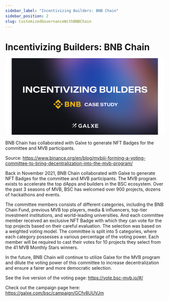 ```yaml
---
sidebar_label: "Incentivizing Builders: BNB Chain"
sidebar_position: 2
slug: CustomizedGovernanceWithBNBChain
---
```

# Incentivizing Builders: BNB Chain

![](assets/bnb-chain-case-study-banner-2.png)

BNB Chain has collaborated with Galxe to generate NFT Badges for the committee and MVB participants.

Source: <https://www.binance.org/en/blog/mvbiii-forming-a-voting-committee-to-bring-decentralization-into-the-mvb-program/>

Back in November 2021, BNB Chain collaborated with Galxe to generate NFT Badges for the committee and MVB participants. The MVB program exists to accelerate the top dApps and builders in the BSC ecosystem. Over the past 3 seasons of MVB, BSC has welcomed over 900 projects, dozens of hackathons and events.

The committee members consists of different categories, including the BNB Chain Fund, previous MVB top players, media & influencers, top-tier investment institutions, and world-leading universities. And each committee member received an exclusive NFT Badge with which they can vote for the top projects based on their careful evaluation. The selection was based on a weighted voting model. The committee is split into 5 categories, where each category possesses a various percentage of the voting power. Each member will be required to cast their votes for 10 projects they select from the 41 MVB Monthly Stars winners.

In the future, BNB Chain will continue to utilize Galxe for the MVB program and dilute the voting power of this committee to increase decentralization and ensure a fairer and more democratic selection.

See the live version of the voting page: <https://vote.bsc-mvb.io/#/>

Check out the campaign page here:  <https://galxe.com/bsc/campaign/GCfv8UUVJm>